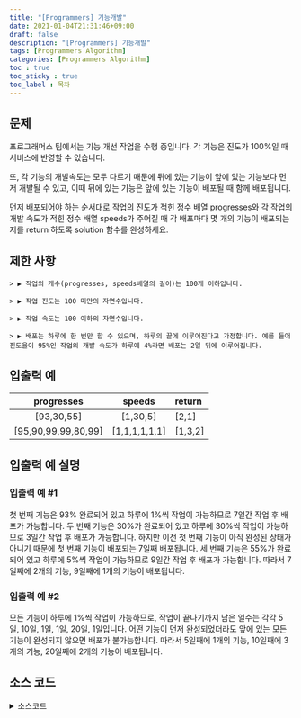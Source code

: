 ```yaml
---
title: "[Programmers] 기능개발"
date: 2021-01-04T21:31:46+09:00
draft: false
description: "[Programmers] 기능개발"
tags: [Programmers Algorithm]
categories: [Programmers Algorithm]
toc : true
toc_sticky : true
toc_label : 목차
---
```

## 문제
프로그래머스 팀에서는 기능 개선 작업을 수행 중입니다. 각 기능은 진도가 100%일 때 서비스에 반영할 수 있습니다.

또, 각 기능의 개발속도는 모두 다르기 때문에 뒤에 있는 기능이 앞에 있는 기능보다 먼저 개발될 수 있고, 이때 뒤에 있는 기능은 앞에 있는 기능이 배포될 때 함께 배포됩니다.

먼저 배포되어야 하는 순서대로 작업의 진도가 적힌 정수 배열 progresses와 각 작업의 개발 속도가 적힌 정수 배열 speeds가 주어질 때 각 배포마다 몇 개의 기능이 배포되는지를 return 하도록 solution 함수를 완성하세요.

## 제한 사항
    > ▶ 작업의 개수(progresses, speeds배열의 길이)는 100개 이하입니다.

    > ▶ 작업 진도는 100 미만의 자연수입니다.

    > ▶ 작업 속도는 100 이하의 자연수입니다.
    
    > ▶ 배포는 하루에 한 번만 할 수 있으며, 하루의 끝에 이루어진다고 가정합니다. 예를 들어 진도율이 95%인 작업의 개발 속도가 하루에 4%라면 배포는 2일 뒤에 이루어집니다.

## 입출력 예

|progresses|speeds|return
|:-----------------:|:----------------------:|:----------------|
|[93,30,55]|[1,30,5]|[2,1]|
|[95,90,99,99,80,99]|[1,1,1,1,1,1]|[1,3,2]|


## 입출력 예 설명

### 입출력 예 #1
첫 번째 기능은 93% 완료되어 있고 하루에 1%씩 작업이 가능하므로 7일간 작업 후 배포가 가능합니다.
두 번째 기능은 30%가 완료되어 있고 하루에 30%씩 작업이 가능하므로 3일간 작업 후 배포가 가능합니다. 하지만 이전 첫 번째 기능이 아직 완성된 상태가 아니기 때문에 첫 번째 기능이 배포되는 7일째 배포됩니다.
세 번째 기능은 55%가 완료되어 있고 하루에 5%씩 작업이 가능하므로 9일간 작업 후 배포가 가능합니다.
따라서 7일째에 2개의 기능, 9일째에 1개의 기능이 배포됩니다.

### 입출력 예 #2
모든 기능이 하루에 1%씩 작업이 가능하므로, 작업이 끝나기까지 남은 일수는 각각 5일, 10일, 1일, 1일, 20일, 1일입니다. 어떤 기능이 먼저 완성되었더라도 앞에 있는 모든 기능이 완성되지 않으면 배포가 불가능합니다.
따라서 5일째에 1개의 기능, 10일째에 3개의 기능, 20일째에 2개의 기능이 배포됩니다.

## 소스 코드

<details>
<summary>소스코드</summary>
<div markdown="1">

```java
import java.util.*;
class Solution {
    public int[] solution(int[] progresses, int[] speeds) {
        int[] answer = {};
        boolean[] visited = new boolean[progresses.length];
        ArrayList<Integer> res = new ArrayList<>();
        int len = progresses.length;
        for(int i=0;i<len;i++){
            int d = (100-progresses[i])/speeds[i];
            int p = (100-progresses[i])%speeds[i];
            if(p!=0) p = 1;
            progresses[i] = d+p;
        }
        for(int i=0;i<len;i++){
            System.out.println(progresses[i]);
        }          
        
        int day = progresses[0];
        int cnt = 1;
        for(int i=1;i<progresses.length;i++){
            if(progresses[i]<=day){
                cnt++;
            }else{
                res.add(cnt);
                day = progresses[i];
                cnt=1;
            }
        }
        res.add(cnt);
        for(int i=0;i<res.size();i++){
            System.out.println(res.get(i));
        }        
        answer = new int[res.size()];
        for(int i=0;i<answer.length;i++){
            answer[i] = res.get(i);
        }
        return answer;
    }
}
```
</div>
</details>